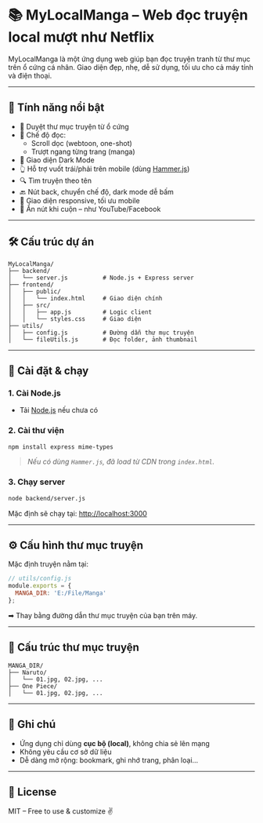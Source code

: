 # 📚 MyLocalManga – Web đọc truyện local mượt như Netflix

MyLocalManga là một ứng dụng web giúp bạn đọc truyện tranh từ thư mục trên ổ cứng cá nhân. Giao diện đẹp, nhẹ, dễ sử dụng, tối ưu cho cả máy tính và điện thoại.

---

## 🚀 Tính năng nổi bật

- 📂 Duyệt thư mục truyện từ ổ cứng
- 📖 Chế độ đọc:
  - Scroll dọc (webtoon, one-shot)
  - Trượt ngang từng trang (manga)
- 🌙 Giao diện Dark Mode
- 👆 Hỗ trợ vuốt trái/phải trên mobile (dùng [Hammer.js](https://hammerjs.github.io))
- 🔍 Tìm truyện theo tên
- 🔙 Nút back, chuyển chế độ, dark mode dễ bấm
- 📱 Giao diện responsive, tối ưu mobile
- 🎯 Ẩn nút khi cuộn – như YouTube/Facebook

---

## 🛠️ Cấu trúc dự án

```
MyLocalManga/
├── backend/
│   └── server.js          # Node.js + Express server
├── frontend/
│   ├── public/
│   │   └── index.html     # Giao diện chính
│   ├── src/
│   │   ├── app.js         # Logic client
│   │   └── styles.css     # Giao diện
├── utils/
│   ├── config.js          # Đường dẫn thư mục truyện
│   └── fileUtils.js       # Đọc folder, ảnh thumbnail
```

---

## 🔧 Cài đặt & chạy

### 1. Cài Node.js

- Tải [Node.js](https://nodejs.org/en) nếu chưa có

### 2. Cài thư viện

```bash
npm install express mime-types
```

> *Nếu có dùng `Hammer.js`, đã load từ CDN trong `index.html`.*

### 3. Chạy server

```bash
node backend/server.js
```

Mặc định sẽ chạy tại: [http://localhost:3000](http://localhost:3000)

---

## ⚙️ Cấu hình thư mục truyện

Mặc định truyện nằm tại:

```js
// utils/config.js
module.exports = {
  MANGA_DIR: 'E:/File/Manga'
};
```

➡ Thay bằng đường dẫn thư mục truyện của bạn trên máy.

---

## 📸 Cấu trúc thư mục truyện

```
MANGA_DIR/
├── Naruto/
│   └── 01.jpg, 02.jpg, ...
├── One Piece/
│   └── 01.jpg, 02.jpg, ...
```

---

## 📌 Ghi chú

- Ứng dụng chỉ dùng **cục bộ (local)**, không chia sẻ lên mạng
- Không yêu cầu cơ sở dữ liệu
- Dễ dàng mở rộng: bookmark, ghi nhớ trang, phân loại...

---

## 📜 License

MIT – Free to use & customize ✌️
